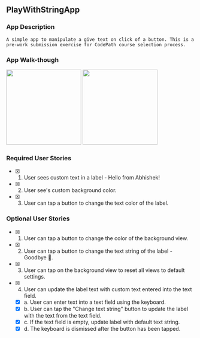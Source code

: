 ## PlayWithStringApp

### App Description
`A simple app to manipulate a give text on click of a button. This is a pre-work submission exercise for CodePath course selection process.
`

### App Walk-though
<img src="https://i.imgur.com/NaGDXV5.gif" width=200>
<img src="https://i.imgur.com/N8xDkcE.gif" width=200><br>

### Required User Stories
- [x] 1. User sees custom text in a label - Hello from Abhishek!
- [x] 2. User see's custom background color.
- [x] 3. User can tap a button to change the text color of the label.

### Optional User Stories
- [x] 1. User can tap a button to change the color of the background view.
- [x] 2. User can tap a button to change the text string of the label - Goodbye 👋.
- [x] 3. User can tap on the background view to reset all views to default settings.
- [x] 4. User can update the label text with custom text entered into the text field.
   - [x] a. User can enter text into a text field using the keyboard.
   - [x] b. User can tap the "Change text string" button to update the label with the text from the text field.
   - [x] c. If the text field is empty, update label with default text string.
   - [x] d. The keyboard is dismissed after the button has been tapped.
